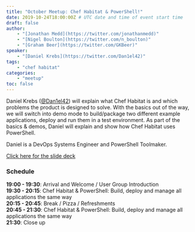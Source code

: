 ```yaml
---
title: "October Meetup: Chef Habitat & PowerShell!"
date: 2019-10-24T18:00:00Z # UTC date and time of event start time
draft: false
author: 
    - "[Jonathan Medd](https://twitter.com/jonathanmedd)"
    - "[Nigel Boulton](https://twitter.com/n_boulton)"
    - "[Graham Beer](https://twitter.com/GKBeer)"
speaker: 
    - "[Daniel Krebs](https://twitter.com/Dan1el42)"
tags: 
    - "chef habitat"
categories: 
    - "meetup"
toc: false
---
```


Daniel Krebs ([@Dan1el42](https://twitter.com/Dan1el42)) will explain what Chef Habitat is and which problems the product is designed to solve. With the basics out of the way, we will switch into demo mode to build/package two different example applications, deploy and run them in a test environment. As part of the basics & demos, Daniel will explain and show how Chef Habitat uses PowerShell.

Daniel is a DevOps Systems Engineer and PowerShell Toolmaker.

[Click here for the slide deck](https://github.com/powershellorguk/SouthCoast/tree/master/Meetups/2019/October)

### Schedule

**19:00 - 19:30**: Arrival and Welcome / User Group Introduction  
**19:30 - 20:15**: Chef Habitat & PowerShell: Build, deploy and manage all applications the same way  
**20:15 - 20:45**: Break / Pizza / Refreshments  
**20:45 - 21:30**: Chef Habitat & PowerShell: Build, deploy and manage all applications the same way  
**21:30**: Close up